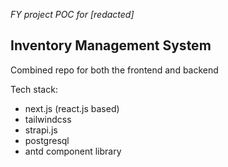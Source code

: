 *FY project POC for [redacted]*
## Inventory Management System

Combined repo for both the frontend and backend

Tech stack:
- next.js (react.js based)
- tailwindcss
- strapi.js
- postgresql
- antd component library
